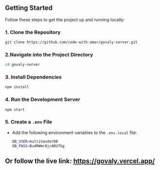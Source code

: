 ## Getting Started

Follow these steps to get the project up and running locally:

### 1. Clone the Repository

```bash
git clone https://github.com/code-with-omar/govaly-server.git
```

### 2.Navigate into the Project Directory

```bash
cd govaly-server
```

### 3. Install Dependencies

```bash
npm install
```

### 4. Run the Development Server

```bash
npm start
```

### 5. Create a `.env` File

- Add the following environment variables to the `.env.local` file:

  ```bash
  DB_USER=multiVanderDB
  DB_PASS=Bu4RWmc0jcADU7Gg
  ```

## Or follow the live link: https://govaly.vercel.app/
